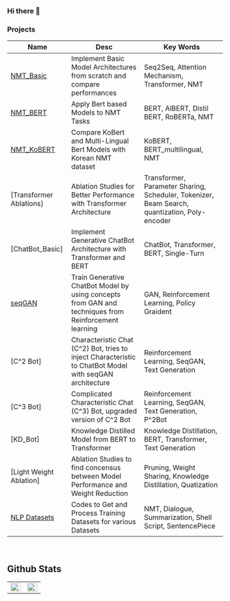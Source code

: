### Hi there 👋

<!--
**moon23k/moon23k** is a ✨ _special_ ✨ repository because its `README.md` (this file) appears on your GitHub profile.

Here are some ideas to get you started:

- 🔭 I’m currently working on ...
- 🌱 I’m currently learning ...
- 👯 I’m looking to collaborate on ...
- 🤔 I’m looking for help with ...
- 💬 Ask me about ...
- 📫 How to reach me: ...
- 😄 Pronouns: ...
- ⚡ Fun fact: ...
-->







### Projects
| **Name** | **Desc** | **Key Words** |
|------|------|--------|
| [NMT_Basic](https://github.com/moon23k/NMT_Basic) | Implement Basic Model Architectures from scratch and compare performances  | Seq2Seq, Attention Mechanism, Transformer, NMT  |
| [NMT_BERT](https://github.com/moon23k/NMT_Bert) | Apply Bert based Models to NMT Tasks | BERT, AlBERT, Distil BERT, RoBERTa, NMT |
| [NMT_KoBERT](https://github.com/moon23k/NMT_KoBERT) | Compare KoBert and Multi-Lingual Bert Models with Korean NMT dataset | KoBERT, BERT_multilingual, NMT  |
| [Transformer Ablations] | Ablation Studies for Better Performance with Transformer Architecture | Transformer, Parameter Sharing, Scheduler, Tokenizer, Beam Search, quantization, Poly-encoder |
| [ChatBot_Basic] | Implement Generative ChatBot Architecture with Transformer and BERT | ChatBot, Transformer, BERT, Single-Turn |
| [seqGAN](https://github.com/moon23k/seqGAN) | Train Generative ChatBot Model by using concepts from GAN and techniques from Reinforcement learning | GAN, Reinforcement Learning, Policy Graident |
| [C^2 Bot] | Characteristic Chat (C^2) Bot, tries to inject Characteristic to ChatBot Model with seqGAN architecture | Reinforcement Learning, SeqGAN, Text Generation |
| [C^3 Bot] | Complicated Characteristic Chat (C^3) Bot, upgraded version of C^2 Bot | Reinforcement Learning, SeqGAN, Text Generation, P^2Bot |
| [KD_Bot] | Knowledge Distilled Model from BERT to Transformer | Knowledge Distillation, BERT, Transformer, Text Generation |
| [Light Weight Ablation] | Ablation Studies to find concensus between Model Performance and Weight Reduction | Pruning, Weight Sharing, Knowledge Distillation, Quatization |
| [NLP Datasets](https://github.com/moon23k/NLP_datasets) | Codes to Get and Process Training Datasets for various Datasets | NMT, Dialogue, Summarization, Shell Script, SentencePiece |


<br>

## Github Stats  
<table><tr><td valign="top" width="50%">

<img src="https://github-readme-stats.vercel.app/api?username=moon23k&show_icons=true&count_private=true&hide_border=true" align="left" style="width: 100%" />

</td><td valign="top" width="50%">
  
<img src="https://github-readme-stats.vercel.app/api/top-langs/?username=moon23k&hide_border=true&layout=compact" align="left" style="width: 100%" />

</td></tr></table>  
